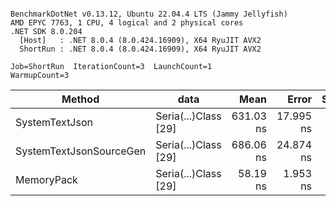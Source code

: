 ```

BenchmarkDotNet v0.13.12, Ubuntu 22.04.4 LTS (Jammy Jellyfish)
AMD EPYC 7763, 1 CPU, 4 logical and 2 physical cores
.NET SDK 8.0.204
  [Host]   : .NET 8.0.4 (8.0.424.16909), X64 RyuJIT AVX2
  ShortRun : .NET 8.0.4 (8.0.424.16909), X64 RyuJIT AVX2

Job=ShortRun  IterationCount=3  LaunchCount=1  
WarmupCount=3  

```
| Method                  | data                 | Mean      | Error     | StdDev   | Min       | Max       | Gen0   | Allocated |
|------------------------ |--------------------- |----------:|----------:|---------:|----------:|----------:|-------:|----------:|
| SystemTextJson          | Seria(...)Class [29] | 631.03 ns | 17.995 ns | 0.986 ns | 630.05 ns | 632.02 ns | 0.0038 |     392 B |
| SystemTextJsonSourceGen | Seria(...)Class [29] | 686.06 ns | 24.874 ns | 1.363 ns | 684.52 ns | 687.10 ns | 0.0048 |     464 B |
| MemoryPack              | Seria(...)Class [29] |  58.19 ns |  1.953 ns | 0.107 ns |  58.12 ns |  58.31 ns | 0.0014 |     120 B |
